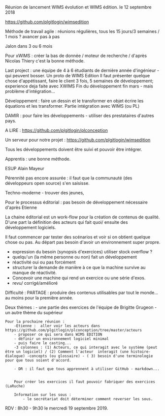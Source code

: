 Réunion de lancement WIMS évolution et WIMS édition. le 12 septembre 2018

https://github.com/plgitlogin/wimsedition

Méthode de travail agile : 
réunions régulières, tous les 15 jours/3 semaines / 1 mois ?
avancer pas à pas

Jalon dans 3 ou 6 mois 

Pour xWIMS : créer la bas de donnée / moteur de recherche / d'après Nicolas Thiery c'est la bonne méthode. 

Last project : une équipe de 4 à 6 étudiants de dernière année d'ingénieur - qui peuvent bosser.  Un proto de WIMS Edition 
Il faut présenter quelque chose d'appétissant, faire le client 3 fois, 5 semaines de développement; experience deja faite avec XWIMS
Fin du développement fin mars - mais problème d'intégration...

Développement : faire un dessin et le transformer en objet
écrire les équations et les transformer. 
Partie intégration avec WIMS (ou PL)

DAMIR : pour faire les développements - utiliser des prestataires d'autres pays. 

A LIRE :
https://github.com/plgitlogin/plconception

Un serveur pour notre projet  :
https://github.com/plgitlogin/wimsedition


Tous les développements doivent être suivi et pouvoir être intégrer. 

Apprentis : une bonne méthode. 

ESUP Alain Mayeur 

Pérennité pas encore assurée : il faut que la communauté (des développeurs open source) s'en saisisse.

Techno-moderne - trouver des jeunes, 

Pour le processus éditorial : pas besoin de développement nécessaire d'après Etienne

La chaine éditorial est un work-flow pour la création de contenus de qualité. D'une part la définition des acteurs qui fait quoi/ ensuite des développement logiciels. 

Il faut commencer par tester des scénarios et voir si on obtient quelque chose ou pas. Au départ pas besoin d'avoir un environnement super propre. 

- expression du besoin (synopsis d'exercices) utiliser stock overflow ? 
- quelqu'un (la même personne ou non) fait un développement
- réactivité oui ou pas forcément
- structurer la demande de manière à ce que la machine survive au manque de réactivité. 
- Concevoir une machine qui rend un exercice ou une série d'exos.  
- revu/ corrigé/amélioré 

Difficulté : PARTAGE : produire des contenus utilisables par tout le monde... au moins pour la première année. 

Deux thèmes : 
    - une partie des exercices de l'équipe de Brigitte Grugeon
    - un autre thème du supérieur 
    
    
    Pour la prochaine réunion : 
        -Etienne :  aller voir les acteurs dans https://github.com/plgitlogin/plconception/tree/master/acteurs
        - proposer ce qui sera dans WIMS EDITION
        - définir un environnement logiciel minimal
        - puis faire le casting...
        -3 colonnes : (1) Acteurs, ce qui interagit avec le système (peut être un logiciel) / (2) Comment l'acteur  interagit (une histoire- dialogue) -concepts (ou glossaire) - ( 3) besoin d'une terminologie pour que tous soient d'accord. 
        
        - DR : il faut que tous apprennent à utiliser GitHub - markdown...
        
        
        Pour créer les exercices il faut pouvoir fabriquer des exercices (LaRuche)
        
        Information sur les sous : 
            - le secrétariat doit déterminer comment reverser les sous. 
            
            
 RDV  : 8h30 - 9h30 le mercredi 19 septembre 2019. 
        
